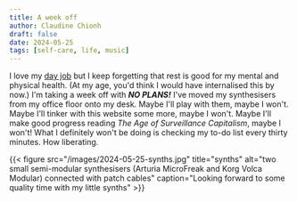```yaml
---
title: A week off
author: Claudine Chionh
draft: false
date: 2024-05-25
tags: [self-care, life, music]
---
```


I love my [day job](https://queerarchives.org.au/about-us/) but I keep forgetting that rest is good for my mental and physical health. (At my age, you'd think I would have internalised this by now.) I'm taking a week off with ***NO PLANS!*** I've moved my synthesisers from my office floor onto my desk. Maybe I'll play with them, maybe I won't. Maybe I'll tinker with this website some more, maybe I won't. Maybe I'll make good progress reading *The Age of Surveillance Capitalism*, maybe I won't! What I definitely won't be doing is checking my to-do list every thirty minutes. How liberating.

{{< figure src="/images/2024-05-25-synths.jpg" title="synths" alt="two small semi-modular synthesisers (Arturia MicroFreak and Korg Volca Modular) connected with patch cables" caption="Looking forward to some quality time with my little synths" >}}
